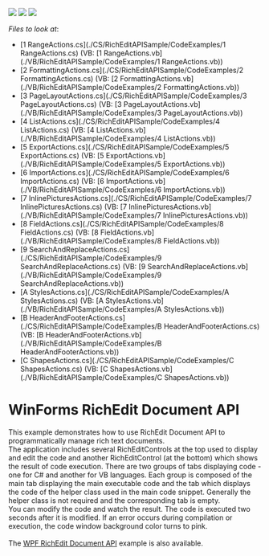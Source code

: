 <!-- default badges list -->
![](https://img.shields.io/endpoint?url=https://codecentral.devexpress.com/api/v1/VersionRange/128612208/14.2.3%2B)
[![](https://img.shields.io/badge/Open_in_DevExpress_Support_Center-FF7200?style=flat-square&logo=DevExpress&logoColor=white)](https://supportcenter.devexpress.com/ticket/details/E5219)
[![](https://img.shields.io/badge/📖_How_to_use_DevExpress_Examples-e9f6fc?style=flat-square)](https://docs.devexpress.com/GeneralInformation/403183)
<!-- default badges end -->
<!-- default file list -->
*Files to look at*:

* [1 RangeActions.cs](./CS/RichEditAPISample/CodeExamples/1 RangeActions.cs) (VB: [1 RangeActions.vb](./VB/RichEditAPISample/CodeExamples/1 RangeActions.vb))
* [2 FormattingActions.cs](./CS/RichEditAPISample/CodeExamples/2 FormattingActions.cs) (VB: [2 FormattingActions.vb](./VB/RichEditAPISample/CodeExamples/2 FormattingActions.vb))
* [3 PageLayoutActions.cs](./CS/RichEditAPISample/CodeExamples/3 PageLayoutActions.cs) (VB: [3 PageLayoutActions.vb](./VB/RichEditAPISample/CodeExamples/3 PageLayoutActions.vb))
* [4 ListActions.cs](./CS/RichEditAPISample/CodeExamples/4 ListActions.cs) (VB: [4 ListActions.vb](./VB/RichEditAPISample/CodeExamples/4 ListActions.vb))
* [5 ExportActions.cs](./CS/RichEditAPISample/CodeExamples/5 ExportActions.cs) (VB: [5 ExportActions.vb](./VB/RichEditAPISample/CodeExamples/5 ExportActions.vb))
* [6 ImportActions.cs](./CS/RichEditAPISample/CodeExamples/6 ImportActions.cs) (VB: [6 ImportActions.vb](./VB/RichEditAPISample/CodeExamples/6 ImportActions.vb))
* [7 InlinePicturesActions.cs](./CS/RichEditAPISample/CodeExamples/7 InlinePicturesActions.cs) (VB: [7 InlinePicturesActions.vb](./VB/RichEditAPISample/CodeExamples/7 InlinePicturesActions.vb))
* [8 FieldActions.cs](./CS/RichEditAPISample/CodeExamples/8 FieldActions.cs) (VB: [8 FieldActions.vb](./VB/RichEditAPISample/CodeExamples/8 FieldActions.vb))
* [9 SearchAndReplaceActions.cs](./CS/RichEditAPISample/CodeExamples/9 SearchAndReplaceActions.cs) (VB: [9 SearchAndReplaceActions.vb](./VB/RichEditAPISample/CodeExamples/9 SearchAndReplaceActions.vb))
* [A StylesActions.cs](./CS/RichEditAPISample/CodeExamples/A StylesActions.cs) (VB: [A StylesActions.vb](./VB/RichEditAPISample/CodeExamples/A StylesActions.vb))
* [B HeaderAndFooterActions.cs](./CS/RichEditAPISample/CodeExamples/B HeaderAndFooterActions.cs) (VB: [B HeaderAndFooterActions.vb](./VB/RichEditAPISample/CodeExamples/B HeaderAndFooterActions.vb))
* [C ShapesActions.cs](./CS/RichEditAPISample/CodeExamples/C ShapesActions.cs) (VB: [C ShapesActions.vb](./VB/RichEditAPISample/CodeExamples/C ShapesActions.vb))
<!-- default file list end -->
# WinForms RichEdit Document API


<p>This example demonstrates how to use RichEdit Document API to programmatically manage rich text documents.<br />The application includes several RichEditControls at the top used to display and edit the code and another RichEditControl (at the bottom) which shows the result of code execution. There are two groups of tabs displaying code - one for C# and another for VB languages. Each group is composed of the main tab displaying the main executable code and the tab which displays the code of the helper class used in the main code snippet. Generally the helper class is not required and the corresponding tab is empty.<br />You can modify the code and watch the result. The code is executed two seconds after it is modified. If an error occurs during compilation or execution, the code window background color turns to pink.<br /><br />The <a href="https://www.devexpress.com/Support/Center/p/T213968">WPF RichEdit Document API</a> example is also available.</p>

<br/>


